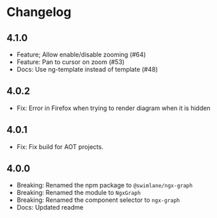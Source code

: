 # Changelog

## 4.1.0
- Feature; Allow enable/disable zooming (#64)
- Feature: Pan to cursor on zoom (#53)
- Docs: Use ng-template instead of template (#48)

## 4.0.2
- Fix: Error in Firefox when trying to render diagram when it is hidden

## 4.0.1
- Fix: Fix build for AOT projects.

## 4.0.0
- Breaking: Renamed the npm package to `@swimlane/ngx-graph`
- Breaking: Renamed the module to `NgxGraph`
- Breaking: Renamed the component selector to `ngx-graph`
- Docs: Updated readme